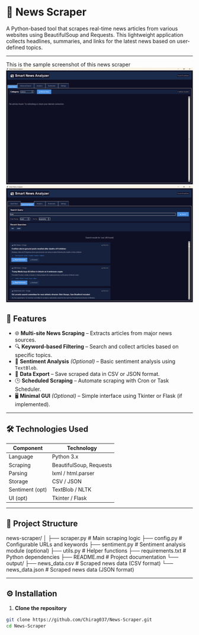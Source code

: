 # 📰 News Scraper

A Python-based tool that scrapes real-time news articles from various websites using BeautifulSoup and Requests. This lightweight application collects headlines, summaries, and links for the latest news based on user-defined topics.

---
This is the sample screenshot of this news scraper
![Alt text](a.png)
![Alt text](b.png)


## 🚀 Features

- 🌐 **Multi-site News Scraping** – Extracts articles from major news sources.
- 🔍 **Keyword-based Filtering** – Search and collect articles based on specific topics.
- 🧠 **Sentiment Analysis** *(Optional)* – Basic sentiment analysis using `TextBlob`.
- 💾 **Data Export** – Save scraped data in CSV or JSON format.
- 🕒 **Scheduled Scraping** – Automate scraping with Cron or Task Scheduler.
- 🖥️ **Minimal GUI** *(Optional)* – Simple interface using Tkinter or Flask (if implemented).

---

## 🛠️ Technologies Used

| Component       | Technology         |
|----------------|--------------------|
| Language        | Python 3.x         |
| Scraping        | BeautifulSoup, Requests |
| Parsing         | lxml / html.parser |
| Storage         | CSV / JSON         |
| Sentiment (opt) | TextBlob / NLTK    |
| UI (opt)        | Tkinter / Flask    |

---

## 📂 Project Structure

news-scraper/
│
├── scraper.py # Main scraping logic
├── config.py # Configurable URLs and keywords
├── sentiment.py # Sentiment analysis module (optional)
├── utils.py # Helper functions
├── requirements.txt # Python dependencies
├── README.md # Project documentation
└── output/
├── news_data.csv # Scraped news data (CSV format)
└── news_data.json # Scraped news data (JSON format)


---

## ⚙️ Installation

1. **Clone the repository**
```bash
git clone https://github.com/Chirag037/News-Scraper.git
cd News-Scraper
